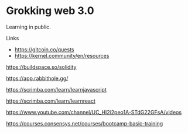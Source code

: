 # Grokking web 3.0

Learning in public.

Links

- https://gitcoin.co/quests
- https://kernel.community/en/resources

https://buildspace.so/solidity

https://app.rabbithole.gg/

https://scrimba.com/learn/learnjavascript

https://scrimba.com/learn/learnreact

https://www.youtube.com/channel/UC_HI2i2peo1A-STdG22GFsA/videos

https://courses.consensys.net/courses/bootcamp-basic-training
